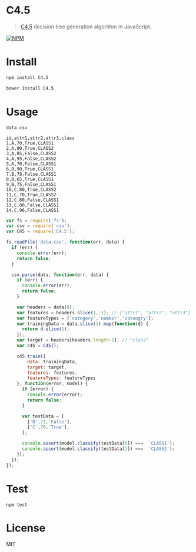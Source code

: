 # C4.5

> [C4.5](https://en.wikipedia.org/wiki/C4.5_algorithm) decision tree generation algorithm in JavaScript.

[![NPM](https://nodei.co/npm/C4.5.png)](https://nodei.co/npm/C4.5)

# Install

```bash
npm install C4.5
```

```bash
bower install C4.5
```

# Usage

`data.csv`

```csv
id,attr1,attr2,attr3,class
1,A,70,True,CLASS1
2,A,90,True,CLASS2
3,A,85,False,CLASS2
4,A,95,False,CLASS2
5,A,70,False,CLASS1
6,B,90,True,CLASS1
7,B,78,False,CLASS1
8,B,65,True,CLASS1
9,B,75,False,CLASS1
10,C,80,True,CLASS2
11,C,70,True,CLASS2
12,C,80,False,CLASS1
13,C,80,False,CLASS1
14,C,96,False,CLASS1
```

```javascript
var fs = require('fs');
var csv = require('csv');
var C45 = require('C4.5');

fs.readFile('data.csv', function(err, data) {
  if (err) {
    console.error(err);
    return false;
  }

  csv.parse(data, function(err, data) {
    if (err) {
      console.error(err);
      return false;
    }

    var headers = data[0];
    var features = headers.slice(1,-1); // ["attr1", "attr2", "attr3"]
    var featureTypes = ['category','number','cateogry'];
    var trainingData = data.slice(1).map(function(d) {
      return d.slice(1);
    });
    var target = headers[headers.length-1]; // "class"
    var c45 = C45();

    c45.train({
        data: trainingData,
        target: target,
        features: features,
        featureTypes: featureTypes
    }, function(error, model) {
      if (error) {
        console.error(error);
        return false;
      }

      var testData = [
        ['B',71,'False'],
        ['C',70,'True'],
      ];

      console.assert(model.classify(testData[0]) ===  'CLASS1');
      console.assert(model.classify(testData[1]) ===  'CLASS2');
    });
  });
});
```

# Test

```
npm test
```

# License

MIT
